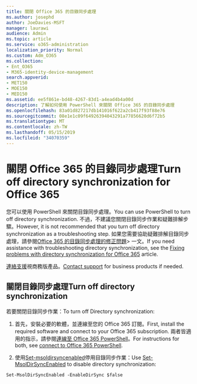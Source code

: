 ```yaml
---
title: 關閉 Office 365 的目錄同步處理
ms.author: josephd
author: JoeDavies-MSFT
manager: laurawi
audience: Admin
ms.topic: article
ms.service: o365-administration
localization_priority: Normal
ms.custom: Adm_O365
ms.collection:
- Ent_O365
- M365-identity-device-management
search.appverid:
- MET150
- MOE150
- MED150
ms.assetid: ee5f861e-bd48-4267-83d1-a4ead4b4a00d
description: 了解如何使用 PowerShell 來關閉 Office 365 的目錄同步處理
ms.openlocfilehash: 83a01d827217db141016f622a2cb417f93f88e76
ms.sourcegitcommit: 08e1e1c09f64926394043291a77856620d6f72b5
ms.translationtype: MT
ms.contentlocale: zh-TW
ms.lasthandoff: 05/15/2019
ms.locfileid: "34070359"
---
```

# <a name="turn-off-directory-synchronization-for-office-365"></a><span data-ttu-id="91ffb-103">關閉 Office 365 的目錄同步處理</span><span class="sxs-lookup"><span data-stu-id="91ffb-103">Turn off directory synchronization for Office 365</span></span>
<span data-ttu-id="91ffb-104">您可以使用 PowerShell 來關閉目錄同步處理。</span><span class="sxs-lookup"><span data-stu-id="91ffb-104">You can use PowerShell to turn off directory synchronization.</span></span> <span data-ttu-id="91ffb-105">不過，不建議您關閉目錄同步作業和疑難排解步驟。</span><span class="sxs-lookup"><span data-stu-id="91ffb-105">However, it is not recommended that you turn off directory synchronization as a troubleshooting step.</span></span> <span data-ttu-id="91ffb-106">如果您需要協助疑難排解目錄同步處理，請參閱[Office 365 的目錄同步處理的修正問題](fix-problems-with-directory-synchronization.md)> 一文。</span><span class="sxs-lookup"><span data-stu-id="91ffb-106">If you need assistance with troubleshooting directory synchronization, see the [Fixing problems with directory synchronization for Office 365](fix-problems-with-directory-synchronization.md) article.</span></span> 
  
<span data-ttu-id="91ffb-107">[連絡支援](https://support.office.com/article/32a17ca7-6fa0-4870-8a8d-e25ba4ccfd4b)視商務版產品。</span><span class="sxs-lookup"><span data-stu-id="91ffb-107">[Contact support](https://support.office.com/article/32a17ca7-6fa0-4870-8a8d-e25ba4ccfd4b) for business products if needed.</span></span>
  
## <a name="turn-off-directory-synchronization"></a><span data-ttu-id="91ffb-108">關閉目錄同步處理</span><span class="sxs-lookup"><span data-stu-id="91ffb-108">Turn off directory synchronization</span></span>  
<span data-ttu-id="91ffb-109">若要關閉目錄同步作業：</span><span class="sxs-lookup"><span data-stu-id="91ffb-109">To turn off Directory synchronization:</span></span>
  
1. <span data-ttu-id="91ffb-110">首先，安裝必要的軟體，並連線至您的 Office 365 訂閱。</span><span class="sxs-lookup"><span data-stu-id="91ffb-110">First, install the required software and connect to your Office 365 subscription.</span></span> <span data-ttu-id="91ffb-111">兩者皆適用的指示，請參閱[連線至 Office 365 PowerShell](https://go.microsoft.com/fwlink/p/?LinkId=821938)。</span><span class="sxs-lookup"><span data-stu-id="91ffb-111">For instructions for both, see [connect to Office 365 PowerShell](https://go.microsoft.com/fwlink/p/?LinkId=821938).</span></span>
    
2. <span data-ttu-id="91ffb-112">使用[Set-msoldirsyncenabled](https://go.microsoft.com/fwlink/p/?LinkId=821939)停用目錄同步作業：</span><span class="sxs-lookup"><span data-stu-id="91ffb-112">Use [Set-MsolDirSyncEnabled](https://go.microsoft.com/fwlink/p/?LinkId=821939) to disable directory synchronization:</span></span> 
    
  ```
  Set-MsolDirSyncEnabled -EnableDirSync $false
  ```